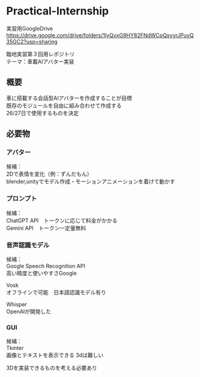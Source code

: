 # Practical-Internship
実習用GoogleDrive<br>
https://drive.google.com/drive/folders/1IyQvxG9HY82FNdWCpQsyyrJPuvQ35GC2?usp=sharing

臨地実習第３回用レポジトリ<br>
テーマ：車載AIアバター実装

## 概要
車に搭載する会話型AIアバターを作成することが目標<br>
既存のモジュールを自由に組み合わせて作成する<br>
26/27日で使用するものを決定<br>

## 必要物
### アバター
候補：<br>
2Dで表情を変化（例：ずんだもん）<br>
blender,unityでモデル作成・モーションアニメーションを着けて動かす

### プロンプト
候補：<br>
ChatGPT API　トークンに応じて料金がかかる<br>
Gemini API　トークン一定量無料

### 音声認識モデル
候補：<br>
Google Speech Recognition API<br>
高い精度と使いやすさGoogle<br>

Vosk<br>
オフラインで可能　日本語認識モデル有り

Whisper<br>
OpenAIが開発した<br>

### GUI<br>
候補：<br>
Tkinter<br>
画像とテキストを表示できる 3dは難しい

3Dを実装できるものを考える必要あり
